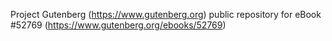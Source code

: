 Project Gutenberg (https://www.gutenberg.org) public repository for
eBook #52769 (https://www.gutenberg.org/ebooks/52769)
